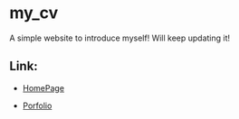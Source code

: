 # my_cv

A simple website to introduce myself! Will keep updating it!

## Link: 

-  [HomePage](https://dalun-z.github.io/my_cv/)

-  [Porfolio](https://dalun-z.github.io/my_cv/portfolio.html)